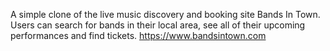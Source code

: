 A simple clone of the live music discovery and booking site Bands In Town. Users can search for bands in their local area, see all of their upcoming performances and find tickets. https://www.bandsintown.com

